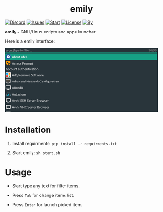 <h1 align="center">emily</h1>

[![Discord](https://img.shields.io/discord/682240305235624014?color=blue&label=Discord&logo=discord)](https://discord.gg/naGkzRN)
[![Issues](https://img.shields.io/github/issues/loliconshik3/emily)](https://github.com/loliconshik3/emily/issues)
[![Start](https://img.shields.io/github/stars/loliconshik3/emily)](https://github.com/loliconshik3/emily/stargazers)
[![License](https://img.shields.io/github/license/loliconshik3/emily)](https://github.com/loliconshik3/emily/blob/main/LICENSE)
[![By](https://img.shields.io/badge/by-loliconshik3-informational)](https://github.com/loliconshik3)

**emily** - GNU/Linux scripts and apps launcher.

Here is a emily interface:

![Screenshot](./resources/emily_screen_01.png)

# Installation

1. Install requirments: `pip install -r requirments.txt`

2. Start emily: `sh start.sh`

# Usage

* Start type any text for filter items.

* Press `Tab` for change items list.

* Press `Enter` for launch picked item.